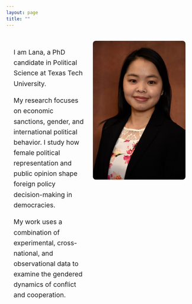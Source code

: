 ```yaml
---
layout: page
title: ""
---
```


<style>
  .profile-container {
    display: flex;
    align-items: flex-start;
    justify-content: space-between;
    gap: 20px;
    max-width: 1000px;
    margin: 0 auto;
    padding: 20px;
  }

  .profile-text {
    flex: 1;
    font-size: 1.1rem;
    line-height: 1.6;
  }

  .profile-photo {
    flex: 0 0 250px;
  }

  .profile-photo img {
    max-width: 100%;
    height: auto;
    border-radius: 8px;
  }

  @media (max-width: 700px) {
    .profile-container {
      flex-direction: column;
    }

    .profile-photo {
      width: 100%;
      margin-top: 20px;
    }
  }
</style>

<div class="profile-container">
  <div class="profile-text">
    <p>I am Lana, a PhD candidate in Political Science at Texas Tech University.</p>
    <p>My research focuses on economic sanctions, gender, and international political behavior. I study how female political representation and public opinion shape foreign policy decision-making in democracies.</p>
    <p>My work uses a combination of experimental, cross-national, and observational data to examine the gendered dynamics of conflict and cooperation.</p>
  </div>

  <div class="profile-photo">
    <img src="/assets/img/IMG_8447.JPG" alt="Lana photo">
  </div>
</div>
